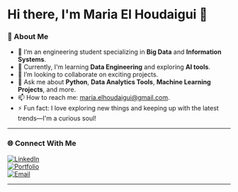 # Hi there, I'm Maria El Houdaigui 👋

### 🚀 About Me
- 🔭 I’m an engineering student specializing in **Big Data** and **Information Systems**.
- 🌱 Currently, I'm learning **Data Engineering** and exploring **AI tools**.
- 👯 I’m looking to collaborate on exciting projects.
- 💬 Ask me about **Python**, **Data Analytics Tools**, **Machine Learning Projects**, and more.
- 📫 How to reach me: [maria.elhoudaigui@gmail.com](mailto:maria.elhoudaigui@gmail.com).
- ⚡ Fun fact: I love exploring new things and keeping up with the latest trends—I'm a curious soul!

---

### 🌐 Connect With Me
[![LinkedIn](https://img.shields.io/badge/-LinkedIn-blue?style=for-the-badge&logo=linkedin)](https://www.linkedin.com/in/maria-el-houdaigui/)  
[![Portfolio](https://img.shields.io/badge/-Portfolio-black?style=for-the-badge&logo=github)](https://your-portfolio-link.com)  
[![Email](https://img.shields.io/badge/-Email-red?style=for-the-badge&logo=gmail)](mailto:maria.elhoudaigui@gmail.com)  

---

